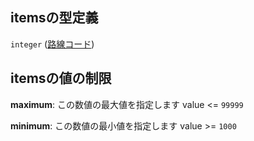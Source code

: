 ## itemsの型定義

`integer` ([路線コード](line_detail-properties-登録駅リスト-駅オブジェクト路線登録-properties-駅が登録されている路線-路線コード.md))

## itemsの値の制限

**maximum**: この数値の最大値を指定します value <= `99999`

**minimum**: この数値の最小値を指定します value >= `1000`
